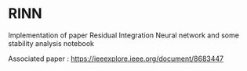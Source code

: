 # RINN
Implementation of paper Residual Integration Neural network and some stability analysis notebook

Associated paper : https://ieeexplore.ieee.org/document/8683447
